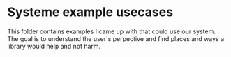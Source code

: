 # Systeme example usecases

This folder contains examples I came up with that could use our system. The goal is to understand the user's perpective and find places and ways a library would help and not harm.
